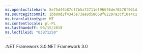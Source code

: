 ```yaml
---
ms.openlocfilehash: 8e75d44b87cf7b5a72711ef96676def0278f961d
ms.sourcegitcommit: 1bb00d2f4343e73ae8d58668f02297a3cf10a4c1
ms.translationtype: MT
ms.contentlocale: pl-PL
ms.lasthandoff: 06/15/2019
ms.locfileid: "63871250"
---
```

<span data-ttu-id="4d737-101">.NET Framework 3.0</span><span class="sxs-lookup"><span data-stu-id="4d737-101">.NET Framework 3.0</span></span>